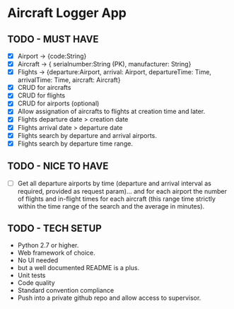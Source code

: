 # Aircraft Logger App

## TODO - MUST HAVE

- [x] Airport -> {code:String}
- [x] Aircraft -> { serialnumber:String (PK), manufacturer: String}
- [x] Flights -> {departure:Airport, arrival: Airport, departureTime: Time, arrivalTime: Time, aircraft: Aircraft}
- [x] CRUD for aircrafts
- [x] CRUD for flights
- [x] CRUD for airports (optional)
- [x] Allow assignation of aircrafts to flights at creation time and later.
- [x] Flights departure date > creation date
- [x] Flights arrival date > departure date
- [x] Flights search by departure and arrival airports.
- [x] Flights search by departure time range.

## TODO - NICE TO HAVE

- [ ] Get all departure airports by time (departure and arrival interval as required, provided as request param)... and for each airport the number of flights and in-flight times for each aircraft (this range time strictly within the time range of the search and the average in minutes).

## TODO - TECH SETUP

- Python 2.7 or higher.
- Web framework of choice.
- No UI needed
- but a well documented README is a plus.
- Unit tests
- Code quality
- Standard convention compliance
- Push into a private github repo and allow access to supervisor.
